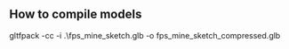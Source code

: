  


 
## How to compile models
gltfpack -cc -i .\fps_mine_sketch.glb -o fps_mine_sketch_compressed.glb
